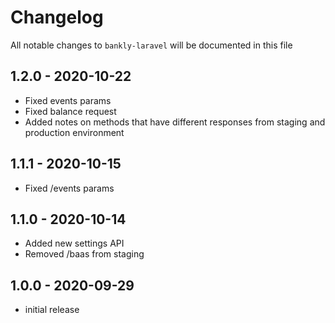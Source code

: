 # Changelog

All notable changes to `bankly-laravel` will be documented in this file

## 1.2.0 - 2020-10-22
- Fixed events params
- Fixed balance request
- Added notes on methods that have different responses from staging and production environment

## 1.1.1 - 2020-10-15
- Fixed /events params

## 1.1.0 - 2020-10-14
- Added new settings API
- Removed /baas from staging 

## 1.0.0 - 2020-09-29

- initial release
